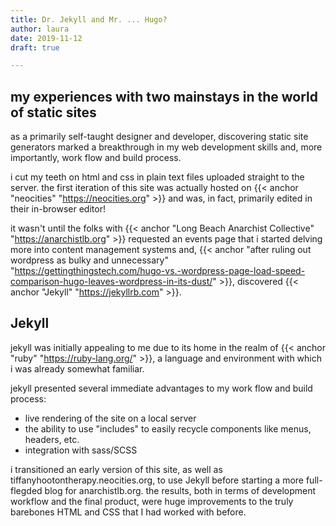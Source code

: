 ```yaml
---
title: Dr. Jekyll and Mr. ... Hugo?
author: laura
date: 2019-11-12
draft: true

---
```

## my experiences with two mainstays in the world of static sites

as a primarily self-taught designer and developer, discovering static site generators marked a breakthrough in my web development skills and, more importantly, work flow and build process.

<!--more-->

i cut my teeth on html and css in plain text files uploaded straight to the server. the first iteration of this site was actually hosted on {{< anchor "neocities" "https://neocities.org" >}} and was, in fact, primarily edited in their in-browser editor!

it wasn't until the folks with {{< anchor "Long Beach Anarchist Collective" "https://anarchistlb.org" >}} requested an events page that i started delving more into content management systems and, {{< anchor "after ruling out wordpress as bulky and unnecessary" "https://gettingthingstech.com/hugo-vs.-wordpress-page-load-speed-comparison-hugo-leaves-wordpress-in-its-dust/" >}}, discovered {{< anchor "Jekyll" "https://jekyllrb.com" >}}.

## Jekyll

jekyll was initially appealing to me due to its home in the realm of {{< anchor "ruby" "https://ruby-lang.org/" >}}, a language and environment with which i was already somewhat familiar.

jekyll presented several immediate advantages to my work flow and build process:

* live rendering of the site on a local server
* the ability to use "includes" to easily recycle components like menus, headers, etc.
* integration with sass/SCSS

i transitioned an early version of this site, as well as tiffanyhootontherapy.neocities.org, to use Jekyll before starting a more full-flegded blog for anarchistlb.org. the results, both in terms of development workflow and the final product, were huge improvements to the truly barebones HTML and CSS that I had worked with before.